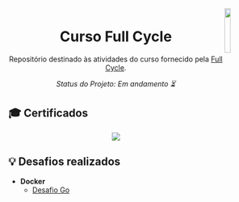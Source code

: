 <img align="right" width="15%" src="https://plataforma.fullcycle.com.br/static/media/fullCycleLogo.08a0cd18.svg">

<h1 align="center">Curso Full Cycle</h1>

<div align="center">

Repositório destinado às atividades do curso fornecido pela [Full Cycle](https://fullcycle.com.br/).

*Status do Projeto: Em andamento ⏳*

</div>

## 🎓 Certificados

<div align="center">
    <a href="https://fullcycle.com.br/certificado/fa2bec4f-f9d7-40f7-a6ad-2c06429e8c0a"><img src="https://img.shields.io/badge/Docker-3a8cb4?logo=docker&style=plastic&logoColor=white"></a>
</div>

## 💡 Desafios realizados
- **Docker**
    - [Desafio Go](https://github.com/rafaferraz/fc-desafio-go)